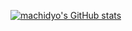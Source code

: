 [![machidyo's GitHub stats](https://github-readme-stats.vercel.app/api?username=machidyo)](https://github.com/anuraghazra/github-readme-stats)
